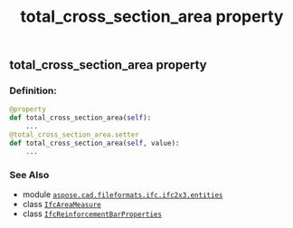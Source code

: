 ﻿---
title: total_cross_section_area property
second_title: Aspose.CAD for Python via .NET API References
description: 
type: docs
weight: 110
url: /python-net/aspose.cad.fileformats.ifc.ifc2x3.entities/ifcreinforcementbarproperties/total_cross_section_area/
is_root: false
---

## total_cross_section_area property

### Definition:
```python
@property
def total_cross_section_area(self):
    ...
@total_cross_section_area.setter
def total_cross_section_area(self, value):
    ...
```

### See Also
* module [`aspose.cad.fileformats.ifc.ifc2x3.entities`](../../)
* class [`IfcAreaMeasure`](/cad/python-net/aspose.cad.fileformats.ifc.ifc2x3.types/ifcareameasure)
* class [`IfcReinforcementBarProperties`](/cad/python-net/aspose.cad.fileformats.ifc.ifc2x3.entities/ifcreinforcementbarproperties)
